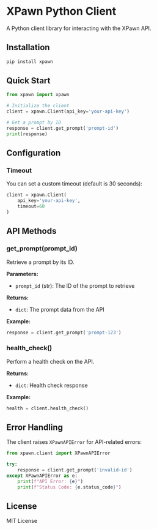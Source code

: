 # XPawn Python Client

A Python client library for interacting with the XPawn API.

## Installation

```bash
pip install xpawn
```

## Quick Start

```python
from xpawn import xpawn

# Initialize the client
client = xpawn.Client(api_key='your-api-key')

# Get a prompt by ID
response = client.get_prompt('prompt-id')
print(response)
```

## Configuration

### Timeout
You can set a custom timeout (default is 30 seconds):

```python
client = xpawn.Client(
    api_key='your-api-key',
    timeout=60
)
```

## API Methods

### get_prompt(prompt_id)
Retrieve a prompt by its ID.

**Parameters:**
- `prompt_id` (str): The ID of the prompt to retrieve

**Returns:**
- `dict`: The prompt data from the API

**Example:**
```python
response = client.get_prompt('prompt-123')
```

### health_check()
Perform a health check on the API.

**Returns:**
- `dict`: Health check response

**Example:**
```python
health = client.health_check()
```

## Error Handling

The client raises `XPawnAPIError` for API-related errors:

```python
from xpawn.client import XPawnAPIError

try:
    response = client.get_prompt('invalid-id')
except XPawnAPIError as e:
    print(f"API Error: {e}")
    print(f"Status Code: {e.status_code}")
```

## License

MIT License
